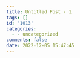 ```yaml
---
title: Untitled Post - 1
tags: []
id: '1013'
categories:
  - - uncategorized
comments: false
date: 2022-12-05 15:47:45
---
```

